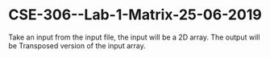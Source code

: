 # CSE-306--Lab-1-Matrix-25-06-2019
Take an input from the input file, the input will be a 2D array. The output will be Transposed version of the input array.
